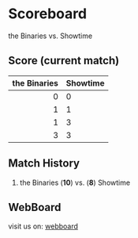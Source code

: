 # Scoreboard

the Binaries vs. Showtime


## Score (current match)

| the Binaries | Showtime |
|-------------:|----------|
| 0            | 0        |
| 1            | 1        |
| 1            | 3        |
| 3            | 3        |


## Match History

1. the Binaries (**10**) vs. (**8**) Showtime

## WebBoard

visit us on: [webboard](http://colin-online.de/binaryshowtime/)
